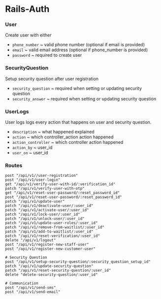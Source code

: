 # Rails-Auth
### User
Create user with either
  - `phone_number` ~ valid phone number (optional if email is provided)
  - `email` ~ valid email address (optional if phone_number is provided)
  - `password` ~ required to create user
### SecurityQuestion
Setup security question after user registration
  - `security_question` ~ required when setting or updating security question
  - `security_answer` ~ required when setting or updating security question
### UserLogs
User logs logs every action that happens on user and security question.
  - `description` ~ what happened explained
  - `action` ~ which controller_action action happened
  - `action_controller` ~ which controller action happened
  - `action_by` ~ user_id
  - `user_on` ~ user_id

### Routes
```
post "/api/v1//user-registration"
post "/api/v1/user-login"
get "/api/v1/verify-user-with-id/:verification_id"
patch "/api/v1/verify-user-with-otp"
get "/api/v1/reset-user-password/:reset_password_id"
post "/api/v1/reset-user-password/:reset_password_id"
patch "/api/v1/update-user"
patch "/api/v1/deactivate-user/:user_id"
patch "/api/v1/activate-user/:user_id"
patch "/api/v1/lock-user/:user_id"
patch "/api/v1/unlock-user/:user_id"
patch "/api/v1/update-user-roles/:user_id"
patch "/api/v1/remove-from-waitlist/:user_id"
patch "/api/v1/add-to-waitlist/:user_id"
patch "/api/v1/reset-verification/:user_id"
delete "/api/v1/logout"
post "/api/v1/register-new-staff-user"
post "/api/v1/register-new-customer-user"

# Security Question
post "/api/v1/setup-security-question/:security_question_setup_id"
patch "/api/v1/update-security-question"
patch "/api/v1/reset-security-question/:user_id"
delete "delete-security-question/:user_id"

# Communication
post "/api/v1/send-sms"
post "/api/v1/send-email"

```

